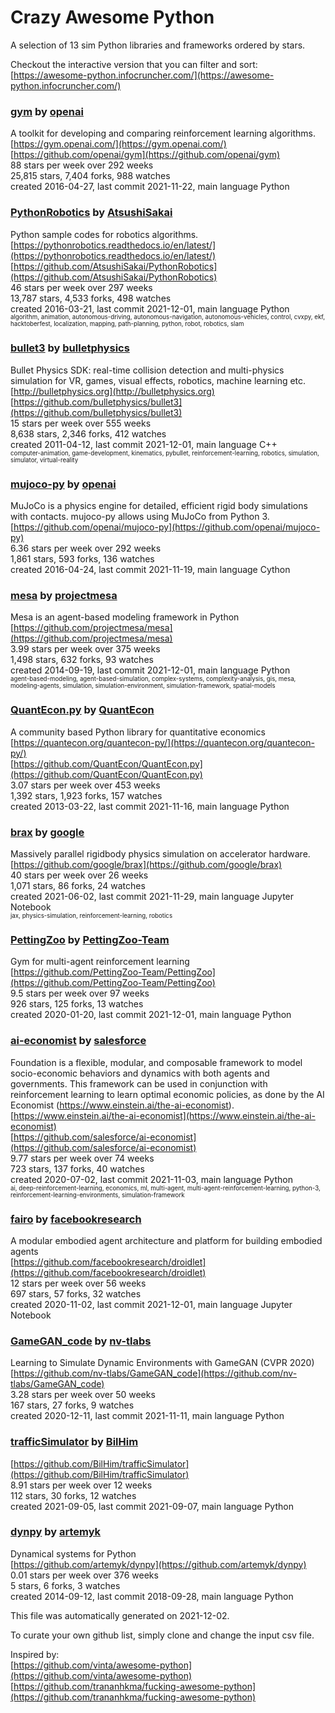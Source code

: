 # Crazy Awesome Python
A selection of 13 sim Python libraries and frameworks ordered by stars.  

Checkout the interactive version that you can filter and sort: 
[https://awesome-python.infocruncher.com/](https://awesome-python.infocruncher.com/)  


### [gym](https://github.com/openai/gym) by [openai](https://github.com/openai)  
A toolkit for developing and comparing reinforcement learning algorithms.  
[https://gym.openai.com/](https://gym.openai.com/)  
[https://github.com/openai/gym](https://github.com/openai/gym)  
88 stars per week over 292 weeks  
25,815 stars, 7,404 forks, 988 watches  
created 2016-04-27, last commit 2021-11-22, main language Python  


### [PythonRobotics](https://github.com/AtsushiSakai/PythonRobotics) by [AtsushiSakai](https://github.com/AtsushiSakai)  
Python sample codes for robotics algorithms.  
[https://pythonrobotics.readthedocs.io/en/latest/](https://pythonrobotics.readthedocs.io/en/latest/)  
[https://github.com/AtsushiSakai/PythonRobotics](https://github.com/AtsushiSakai/PythonRobotics)  
46 stars per week over 297 weeks  
13,787 stars, 4,533 forks, 498 watches  
created 2016-03-21, last commit 2021-12-01, main language Python  
<sub><sup>algorithm, animation, autonomous-driving, autonomous-navigation, autonomous-vehicles, control, cvxpy, ekf, hacktoberfest, localization, mapping, path-planning, python, robot, robotics, slam</sup></sub>


### [bullet3](https://github.com/bulletphysics/bullet3) by [bulletphysics](https://github.com/bulletphysics)  
Bullet Physics SDK: real-time collision detection and multi-physics simulation for VR, games, visual effects, robotics, machine learning etc.  
[http://bulletphysics.org](http://bulletphysics.org)  
[https://github.com/bulletphysics/bullet3](https://github.com/bulletphysics/bullet3)  
15 stars per week over 555 weeks  
8,638 stars, 2,346 forks, 412 watches  
created 2011-04-12, last commit 2021-12-01, main language C++  
<sub><sup>computer-animation, game-development, kinematics, pybullet, reinforcement-learning, robotics, simulation, simulator, virtual-reality</sup></sub>


### [mujoco-py](https://github.com/openai/mujoco-py) by [openai](https://github.com/openai)  
MuJoCo is a physics engine for detailed, efficient rigid body simulations with contacts. mujoco-py allows using MuJoCo from Python 3.  
[https://github.com/openai/mujoco-py](https://github.com/openai/mujoco-py)  
6.36 stars per week over 292 weeks  
1,861 stars, 593 forks, 136 watches  
created 2016-04-24, last commit 2021-11-19, main language Cython  


### [mesa](https://github.com/projectmesa/mesa) by [projectmesa](https://github.com/projectmesa)  
Mesa is an agent-based modeling framework in Python  
[https://github.com/projectmesa/mesa](https://github.com/projectmesa/mesa)  
3.99 stars per week over 375 weeks  
1,498 stars, 632 forks, 93 watches  
created 2014-09-19, last commit 2021-12-01, main language Python  
<sub><sup>agent-based-modeling, agent-based-simulation, complex-systems, complexity-analysis, gis, mesa, modeling-agents, simulation, simulation-environment, simulation-framework, spatial-models</sup></sub>


### [QuantEcon.py](https://github.com/QuantEcon/QuantEcon.py) by [QuantEcon](https://github.com/QuantEcon)  
A community based Python library for quantitative economics  
[https://quantecon.org/quantecon-py/](https://quantecon.org/quantecon-py/)  
[https://github.com/QuantEcon/QuantEcon.py](https://github.com/QuantEcon/QuantEcon.py)  
3.07 stars per week over 453 weeks  
1,392 stars, 1,923 forks, 157 watches  
created 2013-03-22, last commit 2021-11-16, main language Python  


### [brax](https://github.com/google/brax) by [google](https://github.com/google)  
Massively parallel rigidbody physics simulation on accelerator hardware.  
[https://github.com/google/brax](https://github.com/google/brax)  
40 stars per week over 26 weeks  
1,071 stars, 86 forks, 24 watches  
created 2021-06-02, last commit 2021-11-29, main language Jupyter Notebook  
<sub><sup>jax, physics-simulation, reinforcement-learning, robotics</sup></sub>


### [PettingZoo](https://github.com/PettingZoo-Team/PettingZoo) by [PettingZoo-Team](https://github.com/PettingZoo-Team)  
Gym for multi-agent reinforcement learning  
[https://github.com/PettingZoo-Team/PettingZoo](https://github.com/PettingZoo-Team/PettingZoo)  
9.5 stars per week over 97 weeks  
926 stars, 125 forks, 13 watches  
created 2020-01-20, last commit 2021-12-01, main language Python  


### [ai-economist](https://github.com/salesforce/ai-economist) by [salesforce](https://github.com/salesforce)  
Foundation is a flexible, modular, and composable framework to model socio-economic behaviors and dynamics with both agents and governments. This framework can be used in conjunction with reinforcement learning to learn optimal economic policies, as done by the AI Economist (https://www.einstein.ai/the-ai-economist).  
[https://www.einstein.ai/the-ai-economist](https://www.einstein.ai/the-ai-economist)  
[https://github.com/salesforce/ai-economist](https://github.com/salesforce/ai-economist)  
9.77 stars per week over 74 weeks  
723 stars, 137 forks, 40 watches  
created 2020-07-02, last commit 2021-11-03, main language Python  
<sub><sup>ai, deep-reinforcement-learning, economics, ml, multi-agent, multi-agent-reinforcement-learning, python-3, reinforcement-learning-environments, simulation-framework</sup></sub>


### [fairo](https://github.com/facebookresearch/droidlet) by [facebookresearch](https://github.com/facebookresearch)  
A modular embodied agent architecture and platform for building embodied agents  
[https://github.com/facebookresearch/droidlet](https://github.com/facebookresearch/droidlet)  
12 stars per week over 56 weeks  
697 stars, 57 forks, 32 watches  
created 2020-11-02, last commit 2021-12-01, main language Jupyter Notebook  


### [GameGAN_code](https://github.com/nv-tlabs/GameGAN_code) by [nv-tlabs](https://github.com/nv-tlabs)  
Learning to Simulate Dynamic Environments with GameGAN (CVPR 2020)  
[https://github.com/nv-tlabs/GameGAN_code](https://github.com/nv-tlabs/GameGAN_code)  
3.28 stars per week over 50 weeks  
167 stars, 27 forks, 9 watches  
created 2020-12-11, last commit 2021-11-11, main language Python  


### [trafficSimulator](https://github.com/BilHim/trafficSimulator) by [BilHim](https://github.com/BilHim)  
  
[https://github.com/BilHim/trafficSimulator](https://github.com/BilHim/trafficSimulator)  
8.91 stars per week over 12 weeks  
112 stars, 30 forks, 12 watches  
created 2021-09-05, last commit 2021-09-07, main language Python  


### [dynpy](https://github.com/artemyk/dynpy) by [artemyk](https://github.com/artemyk)  
Dynamical systems for Python  
[https://github.com/artemyk/dynpy](https://github.com/artemyk/dynpy)  
0.01 stars per week over 376 weeks  
5 stars, 6 forks, 3 watches  
created 2014-09-12, last commit 2018-09-28, main language Python  


This file was automatically generated on 2021-12-02.  

To curate your own github list, simply clone and change the input csv file.  

Inspired by:  
[https://github.com/vinta/awesome-python](https://github.com/vinta/awesome-python)  
[https://github.com/trananhkma/fucking-awesome-python](https://github.com/trananhkma/fucking-awesome-python)  